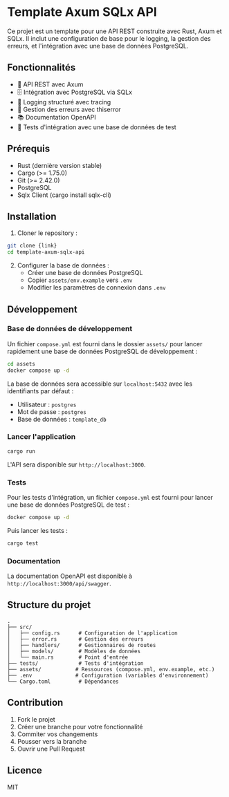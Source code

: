 # Template Axum SQLx API

Ce projet est un template pour une API REST construite avec Rust, Axum et SQLx. Il inclut une configuration de base pour le logging, la gestion des erreurs, et l'intégration avec une base de données PostgreSQL.

## Fonctionnalités

- 🚀 API REST avec Axum
- 🗄️ Intégration avec PostgreSQL via SQLx
- 📝 Logging structuré avec tracing
- 🔄 Gestion des erreurs avec thiserror
- 📚 Documentation OpenAPI
- 🧪 Tests d'intégration avec une base de données de test

## Prérequis

- Rust (dernière version stable)
- Cargo (>= 1.75.0)
- Git (>= 2.42.0)
- PostgreSQL
- Sqlx Client (cargo install sqlx-cli)

## Installation

1. Cloner le repository :
```bash
git clone {link}
cd template-axum-sqlx-api
```

2. Configurer la base de données :
   - Créer une base de données PostgreSQL
   - Copier `assets/env.example` vers `.env`
   - Modifier les paramètres de connexion dans `.env`

## Développement

### Base de données de développement

Un fichier `compose.yml` est fourni dans le dossier `assets/` pour lancer rapidement une base de données PostgreSQL de développement :

```bash
cd assets
docker compose up -d
```

La base de données sera accessible sur `localhost:5432` avec les identifiants par défaut :
- Utilisateur : `postgres`
- Mot de passe : `postgres`
- Base de données : `template_db`

### Lancer l'application

```bash
cargo run
```

L'API sera disponible sur `http://localhost:3000`.

### Tests

Pour les tests d'intégration, un fichier `compose.yml` est fourni pour lancer une base de données PostgreSQL de test :

```bash
docker compose up -d
```

Puis lancer les tests :

```bash
cargo test
```

### Documentation

La documentation OpenAPI est disponible à `http://localhost:3000/api/swagger`.

## Structure du projet

```
.
├── src/
│   ├── config.rs      # Configuration de l'application
│   ├── error.rs       # Gestion des erreurs
│   ├── handlers/      # Gestionnaires de routes
│   ├── models/        # Modèles de données
│   └── main.rs        # Point d'entrée
├── tests/             # Tests d'intégration
├── assets/           # Ressources (compose.yml, env.example, etc.)
├── .env              # Configuration (variables d'environnement)
└── Cargo.toml         # Dépendances
```

## Contribution

1. Fork le projet
2. Créer une branche pour votre fonctionnalité
3. Commiter vos changements
4. Pousser vers la branche
5. Ouvrir une Pull Request

## Licence

MIT 